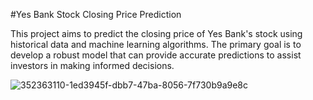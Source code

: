 #Yes Bank Stock Closing Price Prediction

This project aims to predict the closing price of Yes Bank's stock using historical data and machine learning algorithms. The primary goal is to develop a robust model that can provide accurate predictions to assist investors in making informed decisions.

![352363110-1ed3945f-dbb7-47ba-8056-7f730b9a9e8c](https://github.com/user-attachments/assets/8d8b7b54-9520-45c0-a8eb-c02649758b77)
